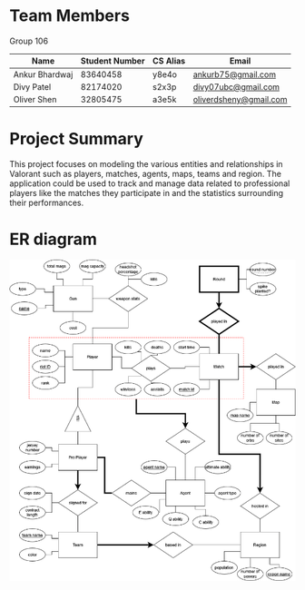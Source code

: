 # Team Members

Group 106

| Name | Student Number | CS Alias | Email |
| --- | --- | --- | --- |
| Ankur Bhardwaj | 83640458 | y8e4o | ankurb75@gmail.com |
| Divy Patel | 82174020 | s2x3p | divy07ubc@gmail.com |
| Oliver Shen | 32805475 | a3e5k | oliverdsheny@gmail.com |

# Project Summary

This project focuses on modeling the various entities and relationships in Valorant such as players, matches, agents, maps, teams and region. The application could be used to track and manage data related to professional players like the matches they participate in and the statistics surrounding their performances.

# ER diagram

![ER Diagram](Milestones/ER_Diagram.png)

